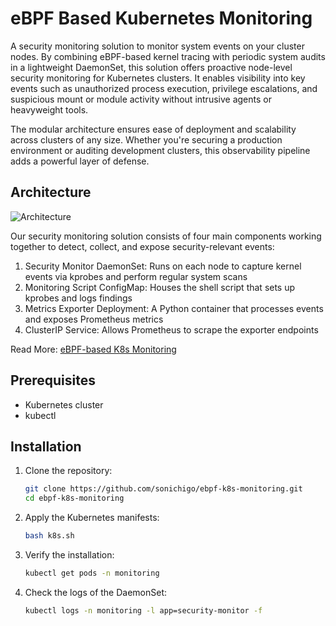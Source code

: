# eBPF Based Kubernetes Monitoring
A security monitoring solution to monitor system events on your cluster nodes. By combining eBPF-based kernel tracing with periodic system audits in a lightweight DaemonSet, this solution offers proactive node-level security monitoring for Kubernetes clusters. It enables visibility into key events such as unauthorized process execution, privilege escalations, and suspicious mount or module activity without intrusive agents or heavyweight tools.

The modular architecture ensures ease of deployment and scalability across clusters of any size. Whether you're securing a production environment or auditing development clusters, this observability pipeline adds a powerful layer of defense.

## Architecture
![Architecture](https://github.com/Sonichigo/ebpf-k8s-monitoring/blob/main/k8s/main.svg)

Our security monitoring solution consists of four main components working together to detect, collect, and expose security-relevant events:

1. Security Monitor DaemonSet: Runs on each node to capture kernel events via kprobes and perform regular system scans
2. Monitoring Script ConfigMap: Houses the shell script that sets up kprobes and logs findings
3. Metrics Exporter Deployment: A Python container that processes events and exposes Prometheus metrics
4. ClusterIP Service: Allows Prometheus to scrape the exporter endpoints

Read More: [eBPF-based K8s Monitoring](https://blog.sonichigo.com/building-a-node-level-security-monitoring-pipeline)

## Prerequisites
- Kubernetes cluster
- kubectl

## Installation
1. Clone the repository:
   ```bash
   git clone https://github.com/sonichigo/ebpf-k8s-monitoring.git
   cd ebpf-k8s-monitoring
   ```
2. Apply the Kubernetes manifests:
   ```bash
   bash k8s.sh
   ```
3. Verify the installation:
   ```bash
   kubectl get pods -n monitoring
   ```
4. Check the logs of the DaemonSet:
   ```bash
   kubectl logs -n monitoring -l app=security-monitor -f
   ```
